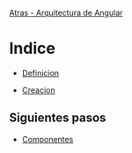 [Atras - Arquitectura de Angular](https://github.com/daniel18acevedo/DA2-Tecnologia/blob/angular/angular-architecture.md)

# Indice

- [Definicion](https://github.com/daniel18acevedo/DA2-Tecnologia/tree/angular-module/module.md)

- [Creacion](https://github.com/daniel18acevedo/DA2-Tecnologia/tree/angular-module/creation.md)

## Siguientes pasos

- [Componentes](https://github.com/daniel18acevedo/DA2-Tecnologia/tree/angular-component/component.md)
